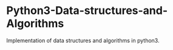 # Python3-Data-structures-and-Algorithms

Implementation of data structures and algorithms in python3.